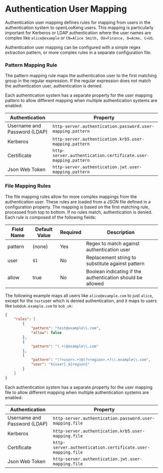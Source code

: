 
Authentication User Mapping
===================

Authentication user mapping defines rules for mapping from users in the authentication system to openLooKeng users. This mapping is particularly important for Kerberos or LDAP authentication where the user names are complex like `alice@example` or `CN=Alice Smith, OU=Finance, O=Acme, C=US`.

Authentication user mapping can be configured with a simple regex extraction pattern, or more complex rules in a separate configuration file.

### Pattern Mapping Rule

The pattern mapping rule maps the authentication user to the first matching group in the regular expression. If the regular expression does not match the authentication user, authentication is denied.

Each authentication system has a separate property for the user mapping pattern to allow different mapping when multiple authentication systems are enabled:

| Authentication               | Property                                                      |
| ---------------------------- | ------------------------------------------------------------- |
| Username and Password (LDAP) | `http-server.authentication.password.user-mapping.pattern`    |
| Kerberos                     | `http-server.authentication.krb5.user-mapping.pattern`        |
| Certificate                  | `http-server.authentication.certificate.user-mapping.pattern` |
| Json Web Token               | `http-server.authentication.jwt.user-mapping.pattern`         |

### File Mapping Rules

The file mapping rules allow for more complex mappings from the authentication user. These rules are loaded from a JSON file defined in a configuration property. The mapping is based on the first matching rule, processed from top to bottom. If no rules match, authentication is denied. Each rule is composed of the following fields:

| Field Name     | Default Value | Required | Description                                                  |
| -------------- | ------------- | -------- | ------------------------------------------------------------ |
| pattern        | (none)        | Yes      | Regex to match against authentication user                   |
| user           | `$1`          | No       | Replacement string to substitute against pattern             |
| allow          | true          | No       | Boolean indicating if the authentication should be allowed   |

The following example maps all users like `alice@example.com` to just `alice`, except for the `test`user which is denied authentication, and it maps to users like `bob@uk.example.com` to `bob_uk`:

``` json
{
    "rules": [
        {
            "pattern": "test@example\\.com",
            "allow": false
        },
        {
            "pattern": "(.+)@example\\.com"
        },
        {
            "pattern": "(?<user>.+)@(?<region>.+)\\.example\\.com",
            "user": "${user}_${region}"
        }
    ]
}
```

Each authentication system has a separate property for the user mapping file to allow different mapping when multiple authentication systems are enabled:

| Authentication               | Property                                                      |
| ---------------------------- | ------------------------------------------------------------- |
| Username and Password (LDAP) | `http-server.authentication.password.user-mapping.file`       |
| Kerberos                     | `http-server.authentication.krb5.user-mapping.file`           |
| Certificate                  | `http-server.authentication.certificate.user-mapping.file`    |
| Json Web Token               | `http-server.authentication.jwt.user-mapping.file`            |